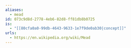 ```yaml
---
aliases:
  - mead
id: 073c9d8d-2778-4eb6-82d8-ff81db8b0725
is:
  - "[[80cfa0a0-99db-4643-9633-1e7f9de0ab30|concept]]"
urls:
  - https://en.wikipedia.org/wiki/Mead
---
```

